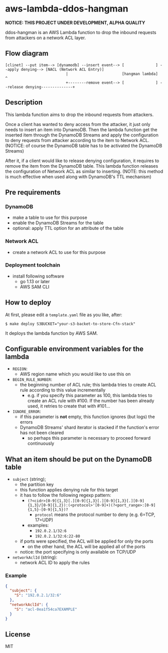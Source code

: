 # aws-lambda-ddos-hangman

__NOTICE: THIS PROJECT UNDER DEVELOPMENT, ALPHA QUALITY__

ddos-hangman is an AWS Lambda function to drop the inbound requests from attackers on a network ACL layer.

## Flow diagram

```
[clinet] --put item--> [dynamodb] --insert event--> [              ] --apply denying--> [NACL (Network ACL Entry)]
                           |                        [hangman lambda]                                ^
                           +--------remove event--> [              ] --release denying--------------+
```

## Description

This lambda function aims to drop the inbound requests from attackers.

Once a client has wanted to deny access from the attacker, it just only needs to insert an item into DynamoDB.
Then the lambda function get the inserted item through the DynamoDB Streams and apply the configuration
to deny requests from attacker according to the item to Network ACL.
(NOTICE: of course the DynamoDB table has to be activated the DynamoDB Streams)

After it, if a client would like to release denying configuration, it requires to remove the item from the DynamoDB table.
This lambda function releases the configuration of Network ACL as similar to inserting.
(NOTE: this method is much effective when used along with DynamoDB's TTL mechanism)

## Pre requirements

### DynamoDB

- make a table to use for this purpose
- enable the DynamoDB Streams for the table
- optional: apply TTL option for an attribute of the table

### Network ACL

- create a network ACL to use for this purpose

### Deployment toolchain

- install following software
  - go 1.13 or later
  - AWS SAM CLI

## How to deploy

At first, please edit a `template.yaml` file as you like, after:

```
$ make deploy S3BUCKET="your-s3-backet-to-store-Cfn-stack"
```

It deploys the lambda function by AWS SAM.

## Configurable environment variables for the lambda

- `REGION`:
  - AWS region name which you would like to use this on
- `BEGIN_RULE_NUMBER`:
  - the beginning number of ACL rule; this lambda tries to create ACL rule according to this value incrementally
    - e.g. if you specify this parameter as 100, this lambda tries to create an ACL rule with #100. If the number has been already used, it retries to create that with #101...
- `IGNORE_ERROR`:
  - if this parameter is __not__ empty, this function ignores (but logs) the errors
  - DynamoDB Streams' shard iterator is stacked if the function's error has not been cleared
    - so perhaps this parameter is necessary to proceed forward continuously

## What an item should be put on the DynamoDB table

- `subject` (string);
  - the partition key
  - this function applies denying rule for this target
  - it has to follow the following regexp pattern:
    - `(?<cidr>[0-9]{1,3}[.][0-9]{1,3}[.][0-9]{1,3}[.][0-9]{1,3}/[0-9]{1,2}):(<protocol>'[0-9]+)(?<port_range>:[0-9]{1,5}-[0-9]{1,5})?`
      - `protocol` means the protocol number to deny (e.g. 6=TCP, 17=UDP)
    - examples:
      - `192.0.2.1/32:6`
      - `192.0.2.1/32:6:22-80`
  - if ports were specified, the ACL will be applied for only the ports
    - on the other hand, the ACL will be applied all of the ports
  - notice: the port specifying is only available on TCP/UDP
- `networkAclId` (string):
  - network ACL ID to apply the rules

### Example

```json
{
  "subject": {
    "S": "192.0.2.1/32:6"
  },
  "networkAclId": {
    "S": "acl-0ea1f54ca7EXAMPLE"
  }
}
```

## License

MIT

